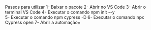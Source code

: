 Passos para utilizar
1- Baixar o pacote
2- Abrir no VS Code
3- Abrir o terminal VS Code 
4- Executar o comando  npm init --y   
5- Executar o comando  npm cypress -D
6- Executar o comando npx Cypress open
7- Abrir a automação=
